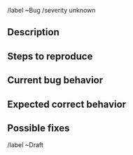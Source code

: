 /label ~Bug
/severity unknown <!-- Update if necessary with: critical, high, medium, low, unknown -->
## Description

## Steps to reproduce

<!-- How one can reproduce the issue - this is very important -->

## Current bug behavior

<!-- What actually happens -->

## Expected correct behavior

<!-- What you should see instead -->

## Possible fixes

<!-- If you can, link to the line of code that might be responsible for the problem -->

<!-- Update to TODO only if the task is described enough -->
/label ~Draft
